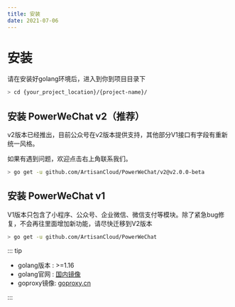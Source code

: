 ```yaml
---
title: 安装
date: 2021-07-06
---
```


# 安装

请在安装好golang环境后，进入到你到项目目录下

``` bash
> cd {your_project_location}/{project-name}/
```

## 安装 PowerWeChat v2（推荐）

v2版本已经推出，目前公众号在v2版本提供支持，其他部分V1接口有字段有重新统一风格。

如果有遇到问题，欢迎点击右上角联系我们。

``` bash
> go get -u github.com/ArtisanCloud/PowerWeChat/v2@v2.0.0-beta
```

## 安装 PowerWeChat v1

V1版本只包含了小程序、公众号、企业微信、微信支付等模块。除了紧急bug修复，不会再往里面增加新功能，请尽快迁移到V2版本

``` bash
> go get -u github.com/ArtisanCloud/PowerWeChat
```

::: tip

* golang版本 :  >=1.16
* golang官网 :  [国内镜像](https://golang.google.cn/dl/)
* goproxy镜像:  [goproxy.cn](https://goproxy.cn/)

:::
